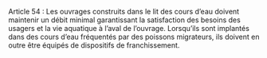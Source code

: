 Article 54 : Les ouvrages construits dans le lit des cours d’eau doivent maintenir un débit minimal garantissant la satisfaction des besoins des usagers et la vie aquatique à l’aval de l’ouvrage. Lorsqu’ils sont implantés dans des cours d’eau fréquentés par des poissons migrateurs, ils doivent en outre être équipés de dispositifs de franchissement.